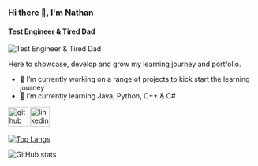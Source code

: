 ### Hi there 👋, I'm Nathan
#### Test Engineer & Tired Dad
![Test Engineer & Tired Dad](https://arturssmirnovs.github.io/github-profile-readme-generator/images/banner.png)

Here to showcase, develop and grow my learning journey and portfolio. 

- 🔭 I’m currently working on a range of projects to kick start the learning journey 
- 🌱 I’m currently learning Java, Python, C++ & C#  


[<img src='https://cdn.jsdelivr.net/npm/simple-icons@3.0.1/icons/github.svg' alt='github' height='40'>](https://github.com/apothicary)  [<img src='https://cdn.jsdelivr.net/npm/simple-icons@3.0.1/icons/linkedin.svg' alt='linkedin' height='40'>](https://www.linkedin.com/in/https://www.linkedin.com/in/nstrang2i//)  

[![Top Langs](https://github-readme-stats.vercel.app/api/top-langs/?username=apothicary)](https://github.com/anuraghazra/github-readme-stats)

![GitHub stats](https://github-readme-stats.vercel.app/api?username=apothicary&show_icons=true)  

